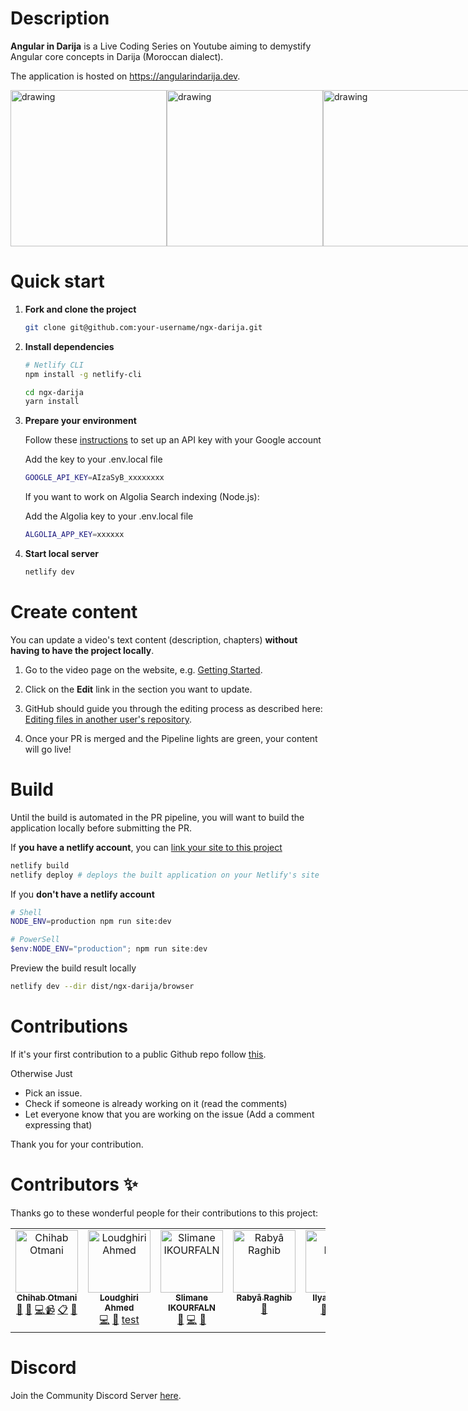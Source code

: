 # Description

**Angular in Darija** is a Live Coding Series on Youtube aiming to demystify Angular core concepts in Darija (Moroccan dialect).

The application is hosted on https://angularindarija.dev.

<div style="display: flex;">
 <img src="https://user-images.githubusercontent.com/196852/136914325-6468a9c4-a291-46ec-9f97-cdef0ac2afbc.png" alt="drawing" height="250"/>
 <img src="https://user-images.githubusercontent.com/196852/136914601-2d079eef-64ad-4349-917b-23914fdbdd16.png" alt="drawing" height="250"/>
 <img src="https://user-images.githubusercontent.com/196852/136916044-031b9d23-8e6d-4b28-9ee7-2359c5173c1a.png" alt="drawing" height="250"/>
</div>

# Quick start

1. **Fork and clone the project**

   ```sh
   git clone git@github.com:your-username/ngx-darija.git
   ```


2. **Install dependencies**

   ```sh
   # Netlify CLI
   npm install -g netlify-cli

   cd ngx-darija
   yarn install
   ```   


3. **Prepare your environment**

   Follow these [instructions](https://developers.google.com/maps/documentation/maps-static/get-api-key?hl=en) to set up an API key with your Google account

   Add the key to your .env.local file

   ```sh
   GOOGLE_API_KEY=AIzaSyB_xxxxxxxx
   ```

   If you want to work on Algolia Search indexing (Node.js):

   Add the Algolia key to your .env.local file
   ```sh
   ALGOLIA_APP_KEY=xxxxxx
   ```

4. **Start local server**
   ```sh
   netlify dev
   ```

# Create content

You can update a video's text content (description, chapters) **without having to have the project locally**.

1. Go to the video page on the website, e.g. [Getting Started](https://ngx-darija.netlify.app/sessions/rT0FUs7uUks).

2. Click on the **Edit** link in the section you want to update.

3. GitHub should guide you through the editing process as described here: [Editing files in another user's repository](https://docs.github.com/en/github/managing-files-in-a-repository/managing-files-on-github/editing-files-in-another-users-repository).

4. Once your PR is merged and the Pipeline lights are green, your content will go live!

# Build

Until the build is automated in the PR pipeline, you will want to build the application locally before submitting the PR.

If **you have a netlify account**, you can [link your site to this project](https://docs.netlify.com/cli/get-started/#installation)

```sh
netlify build
netlify deploy # deploys the built application on your Netlify's site
```

If you **don't have a netlify account**

```sh
# Shell
NODE_ENV=production npm run site:dev
```

```powershell
# PowerSell
$env:NODE_ENV="production"; npm run site:dev
```

Preview the build result locally

```sh
netlify dev --dir dist/ngx-darija/browser
```

# Contributions

If it's your first contribution to a public Github repo
follow [this](https://github.com/firstcontributions/first-contributions).

Otherwise Just

- Pick an issue.
- Check if someone is already working on it (read the comments)
- Let everyone know that you are working on the issue (Add a comment expressing that)

Thank you for your contribution.


# Contributors ✨

Thanks go to these wonderful people for their contributions to this project:

<!-- ALL-CONTRIBUTORS-LIST:START - Do not remove or modify this section -->
<!-- prettier-ignore-start -->
<!-- markdownlint-disable -->

<table>
   <tr>
   <td align="center" valign="top" width="14.28%"><a href="https://github.com/chihab">
   <img src="https://avatars.githubusercontent.com/u/196852?v=4" width="100px;" alt="Chihab Otmani"/><br /><sub><b>Chihab Otmani</b></sub></a><br /><a href="#question-kentcdodds" title="Answering Questions">💬</a> <a href="" title="Documentation">📖</a> <a href="https://github.com/ngMorocco/ngx-darija/commits?author=chihab" title="Code">💻</a><a href="https://www.youtube.com/@ngMorocco/streams" title="videos">📹</a>
   <a href="https://www.meetup.com/fr-FR/ngmorocco/members/?op=leaders" title="Event Organizers">📋</a> 
   <a href="https://github.com/ngMorocco/ngx-darija/issues" title="Answering Questions">💬</a> 
   </td>

   <td align="center" valign="top" width="14.28%"><a href="https://github.com/Mubramaj">
   <img src="https://avatars.githubusercontent.com/u/20217427?v=4" width="100px;" alt="Loudghiri Ahmed"/><br /><sub><b>Loudghiri Ahmed</b></sub></a><br /><a href="https://github.com/ngMorocco/ngx-darija/commits?author=Mubramaj" title="Code">💻</a> <a href="" title="Documentation">📖</a> <a href="https://github.com/ngMorocco/ngx-darija/commit/4e189d2e8947cd9c4f7fcb48c425d1212ad7a806" title="tests">test</a>
   </td>


   <td align="center" valign="top" width="14.28%"><a href="https://github.com/ikourfaln">
   <img src="https://avatars.githubusercontent.com/u/9744226?v=4" width="100px;" alt="Slimane IKOURFALN"/><br /><sub><b>Slimane IKOURFALN</b></sub></a><br /><a href="" title="Documentation">📖</a> <a href="https://github.com/ngMorocco/ngx-darija/commits?author=ikourfaln" title="Code">💻</a> <a href="#talk-kentcdodds" title="Talks">📢</a>
   </td>
   



   <td align="center" valign="top" width="14.28%"><a href="https://github.com/rabraghib">
   <img src="https://avatars.githubusercontent.com/u/49442862?v=4" width="100px;" alt="Rabyâ Raghib"/><br /><sub><b>Rabyâ Raghib</b></sub></a><br /><a href="https://github.com/ngMorocco/ngx-darija/commits?author=rabraghib" title="Documentation">📖</a>  
   </td>


   <td align="center" valign="top" width="14.28%"><a href="https://github.com/ilyassFouih">
   <img src="https://avatars.githubusercontent.com/u/33469478?v=4" width="100px;" alt="Ilyass Fouih"/><br /><sub><b>Ilyass Fouih</b></sub></a><br /><a href="https://github.com/ngMorocco/ngx-darija/commits?author=ilyassFouih" title="Documentation">📖</a> 
   <a href="https://www.youtube.com/@ngMorocco/streams" title="videos">📹</a> 
   <a href="https://www.meetup.com/fr-FR/ngmorocco/members/?op=leaders" title="Event Organizers">📋</a> 

   </td>

   </tr>
</table>
  

<!-- markdownlint-restore -->
<!-- prettier-ignore-end -->

<!-- ALL-CONTRIBUTORS-LIST:END -->

# Discord

Join the Community Discord Server [here](https://bit.ly/ngDiscord).